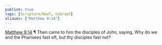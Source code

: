 ```yaml
---
publish: true
tags: [Scripture/NewT, noGraph]
aliases: ["Matthew 9:14"]
---
```

[Matthew 9:14](https://churchofjesuschrist.org/study/scriptures/nt/matt/9?lang=eng&id=p14#p14) ¶ Then came to him the disciples of John, saying, Why do we and the Pharisees fast oft, but thy disciples fast not?
